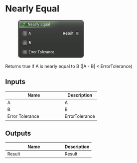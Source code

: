 # Nearly Equal

<div align="left" data-full-width="false"><figure><img src="../../../../.gitbook/assets/nearly_equal.png" alt=""><figcaption></figcaption></figure></div>

Returns true if A is nearly equal to B (|A - B| < ErrorTolerance)

## Inputs

<table><thead><tr><th width="170">Name</th><th>Description</th></tr></thead><tbody><tr><td>A</td><td>A</td></tr><tr><td>B</td><td>B</td></tr><tr><td>Error Tolerance</td><td>ErrorTolerance</td></tr></tbody></table>

## Outputs

<table><thead><tr><th width="170">Name</th><th>Description</th></tr></thead><tbody><tr><td>Result</td><td>Result</td></tr></tbody></table>
